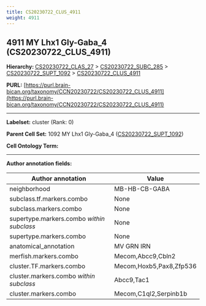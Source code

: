 ```yaml
---
title: CS20230722_CLUS_4911
weight: 4911
---
```

## 4911 MY Lhx1 Gly-Gaba_4 (CS20230722_CLUS_4911)
<b>Hierarchy: </b>
[CS20230722_CLAS_27](../CS20230722_CLAS_27) >
[CS20230722_SUBC_285](../CS20230722_SUBC_285) >
[CS20230722_SUPT_1092](../CS20230722_SUPT_1092) >
[CS20230722_CLUS_4911](../CS20230722_CLUS_4911)

**PURL:** [https://purl.brain-bican.org/taxonomy/CCN20230722/CS20230722_CLUS_4911](https://purl.brain-bican.org/taxonomy/CCN20230722/CS20230722_CLUS_4911)

---


**Labelset:** cluster (Rank: 0)

**Parent Cell Set:** 1092 MY Lhx1 Gly-Gaba_4 ([CS20230722_SUPT_1092](../CS20230722_SUPT_1092))



**Cell Ontology Term:** 

[MARKER GENES.]: #


---

[TRANSFERRED ANNOTATIONS.]: #


[AUTHOR ANNOTATION FIELDS.]: #


**Author annotation fields:**

| Author annotation | Value |
|-------------------|-------|
|neighborhood|MB-HB-CB-GABA|
|subclass.tf.markers.combo|None|
|subclass.markers.combo|None|
|supertype.markers.combo _within subclass_|None|
|supertype.markers.combo|None|
|anatomical_annotation|MV GRN IRN|
|merfish.markers.combo|Mecom,Abcc9,Cbln2|
|cluster.TF.markers.combo|Mecom,Hoxb5,Pax8,Zfp536|
|cluster.markers.combo _within subclass_|Abcc9,Tac1|
|cluster.markers.combo|Mecom,C1ql2,Serpinb1b|
